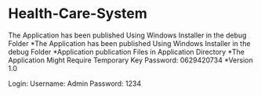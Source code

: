 # Health-Care-System
The Application has been published Using Windows Installer in the debug Folder
*The Application has been published Using Windows Installer in the debug Folder
*Application publication Files in Application Directory
*The Application Might Require Temporary Key Password: 0629420734
*Version 1.0

Login:
Username: Admin
Password: 1234
